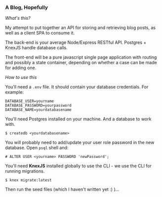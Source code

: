 ### A Blog, Hopefully

*What's this?*

My attempt to put together an API for storing and retrieving blog posts, as well as a client SPA to consume it.

The back-end is your average Node/Express RESTful API. Postgres + KnexJS handle database calls.

The front-end will be a pure javascript single page application with routing and possibly a state container, depending on whether a case can be made for adding one.

*How to use this*

You'll need a `.env` file. It should contain your database credentials. For example:

```
DATABASE_USER=yourname
DATABASE_PASSWORD=yourpassword
DATABASE_NAME=yourdatabasename
```

You'll need Postgres installed on your machine. And a database to work with.

```
$ createdb <yourdatabasename>
```

You will probably need to add/update your user role password in the new database. Open `psql` shell and:

```
# ALTER USER <yourname> PASSWORD 'newPassword';
```

You'll need **KnexJS** installed globally to use the CLI - we use the CLI for running migrations.

```
$ knex migrate:latest
```

Then run the seed files (which I haven't written yet :) )...

